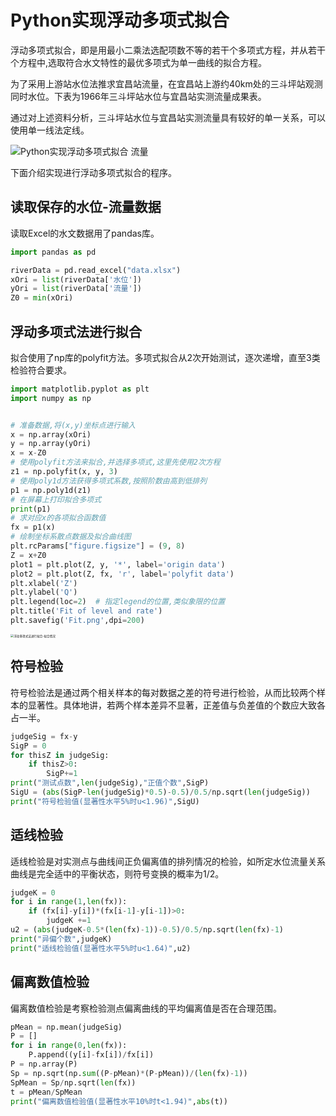 # Python实现浮动多项式拟合

浮动多项式拟合，即是用最小二乘法选配项数不等的若干个多项式方程，并从若干个方程中,选取符合水文特性的最优多项式为单一曲线的拟合方程。

为了采用上游站水位法推求宜昌站流量，在宜昌站上游约40km处的三斗坪站观测同时水位。下表为1966年三斗坪站水位与宜昌站实测流量成果表。

通过对上述资料分析，三斗坪站水位与宜昌站实测流量具有较好的单一关系，可以使用单一线法定线。

![Python实现浮动多项式拟合 流量](https://pic.itrefer.com/2022/12/28_image-20221228102036781.png)

下面介绍实现进行浮动多项式拟合的程序。

## 读取保存的水位-流量数据

读取Excel的水文数据用了pandas库。

```Python
import pandas as pd

riverData = pd.read_excel("data.xlsx")
xOri = list(riverData['水位'])
yOri = list(riverData['流量'])
Z0 = min(xOri)
```

## 浮动多项式法进行拟合

拟合使用了np库的polyfit方法。多项式拟合从2次开始测试，逐次递增，直至3类检验符合要求。

```python
import matplotlib.pyplot as plt
import numpy as np


# 准备数据,将(x,y)坐标点进行输入
x = np.array(xOri)
y = np.array(yOri)
x = x-Z0
# 使用polyfit方法来拟合,并选择多项式,这里先使用2次方程
z1 = np.polyfit(x, y, 3)
# 使用poly1d方法获得多项式系数,按照阶数由高到低排列
p1 = np.poly1d(z1)
# 在屏幕上打印拟合多项式
print(p1)
# 求对应x的各项拟合函数值
fx = p1(x)
# 绘制坐标系散点数据及拟合曲线图
plt.rcParams["figure.figsize"] = (9, 8)
Z = x+Z0
plot1 = plt.plot(Z, y, '*', label='origin data')
plot2 = plt.plot(Z, fx, 'r', label='polyfit data')
plt.xlabel('Z')
plt.ylabel('Q')
plt.legend(loc=2)  # 指定legend的位置,类似象限的位置
plt.title('Fit of level and rate')
plt.savefig('Fit.png',dpi=200)
```

<img src="https://pic.itrefer.com/2022/12/28_Fit.png" alt="浮动多项式法进行拟合-拟合情况" style="zoom:33%;" />

## 符号检验

符号检验法是通过两个相关样本的每对数据之差的符号进行检验，从而比较两个样本的显著性。具体地讲，若两个样本差异不显著，正差值与负差值的个数应大致各占一半。

```Python
judgeSig = fx-y
SigP = 0
for thisZ in judgeSig:
    if thisZ>0:
        SigP+=1
print("测试点数",len(judgeSig),"正值个数",SigP)
SigU = (abs(SigP-len(judgeSig)*0.5)-0.5)/0.5/np.sqrt(len(judgeSig))
print("符号检验值(显著性水平5%时u<1.96)",SigU)
```

## 适线检验

适线检验是对实测点与曲线间正负偏离值的排列情况的检验，如所定水位流量关系曲线是完全适中的平衡状态，则符号变换的概率为1/2。

```python
judgeK = 0
for i in range(1,len(fx)):
    if (fx[i]-y[i])*(fx[i-1]-y[i-1])>0:
        judgeK +=1
u2 = (abs(judgeK-0.5*(len(fx)-1))-0.5)/0.5/np.sqrt(len(fx)-1)
print("异偏个数",judgeK)
print("适线检验值(显著性水平5%时u<1.64)",u2)
```

## 偏离数值检验

偏离数值检验是考察检验测点偏离曲线的平均偏离值是否在合理范围。

```python
pMean = np.mean(judgeSig)
P = []
for i in range(0,len(fx)):
    P.append((y[i]-fx[i])/fx[i])
P = np.array(P)
Sp = np.sqrt(np.sum((P-pMean)*(P-pMean))/(len(fx)-1))
SpMean = Sp/np.sqrt(len(fx))
t = pMean/SpMean
print("偏离数值检验值(显著性水平10%时t<1.94)",abs(t))
```

